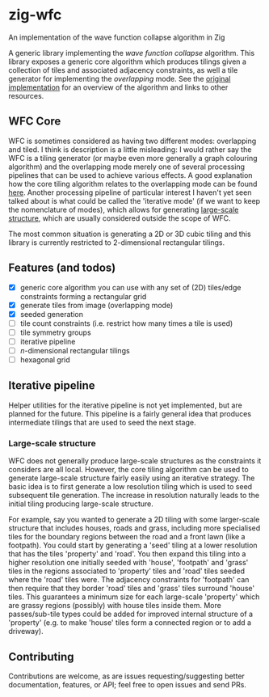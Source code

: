# zig-wfc
An implementation of the wave function collapse algorithm in Zig

A generic library implementing the *wave function collapse* algorithm. This library exposes a generic core algorithm which produces tilings given a collection of tiles and associated adjacency constraints, as well a tile generator for implementing the _overlapping_ mode. See the [original implementation](https://github.com/mxgmn/WaveFunctionCollapse) for an overview of the algorithm and links to other resources.

## WFC Core

WFC is sometimes considered as having two different modes: overlapping and tiled. I think is description is a little misleading: I would rather say the WFC is a tiling generator (or maybe even more generally a graph colouring algorithm) and the overlapping mode merely one of several processing pipelines that can be used to achieve various effects. A good explanation how the core tiling algorithm relates to the overlapping mode can be found [here](https://www.gridbugs.org/wave-function-collapse/). Another processing pipeline of particular interest I haven't yet seen talked about is what could be called the 'iterative mode' (if we want to keep the nomenclature of modes), which allows for generating [large-scale structure](#large-scale-structure), which are usually considered outside the scope of WFC.

The most common situation is generating a 2D or 3D cubic tiling and this library is currently restricted to 2-dimensional rectangular tilings.

## Features (and todos)
  
  - [x] generic core algorithm you can use with any set of (2D) tiles/edge constraints forming a rectangular grid
  - [x] generate tiles from image (overlapping mode)
  - [x] seeded generation
  - [ ] tile count constraints (i.e. restrict how many times a tile is used)
  - [ ] tile symmetry groups
  - [ ] iterative pipeline
  - [ ] _n_-dimensional rectangular tilings
  - [ ] hexagonal grid

## Iterative pipeline

Helper utilities for the iterative pipeline is not yet implemented, but are planned for the future. This pipeline is a fairly general idea that produces intermediate tilings that are used to seed the next stage.

### Large-scale structure

WFC does not generally produce large-scale structures as the constraints it considers are all local. However, the core tiling algorithm can be used to generate large-scale structure fairly easily using an iterative strategy. The basic idea is to first generate a low resolution tiling which is used to seed subsequent tile generation. The increase in resolution naturally leads to the initial tiling producing large-scale structure.

For example, say you wanted to generate a 2D tiling with some larger-scale structure that includes houses, roads and grass, including more specialised tiles for the boundary regions between the road and a front lawn (like a footpath). You could start by generating a 'seed' tiling at a lower resolution that has the tiles 'property' and 'road'. You then expand this tiling into a higher resolution one initially seeded with 'house', 'footpath' and 'grass' tiles in the regions associated to 'property' tiles and 'road' tiles seeded where the 'road' tiles were. The adjacency constraints for 'footpath' can then require that they border 'road' tiles and 'grass' tiles surround 'house' tiles. This guarantees a minimum size for each large-scale 'property' which are grassy regions (possibly) with house tiles inside them. More passes/sub-tile types could be added for improved internal structure of a 'property' (e.g. to make 'house' tiles form a connected region or to add a driveway).


## Contributing

Contributions are welcome, as are issues requesting/suggesting better documentation, features, or API; feel free to open issues and send PRs.
